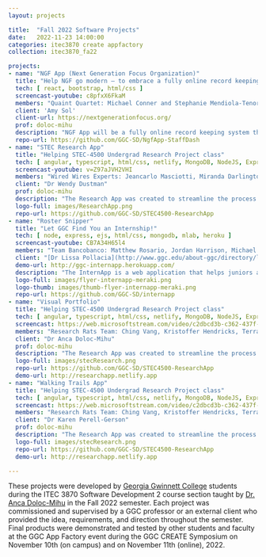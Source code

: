 ```yaml
---
layout: projects

title:  "Fall 2022 Software Projects"
date:   2022-11-23 14:00:00
categories: itec3870 create appfactory
collection: itec3870_fa22

projects:
- name: "NGF App (Next Generation Focus Organization)"
  title: "Help NGF go modern – to embrace a fully online record keeping system for students, families, volunteers and staff"
  tech: [ react, bootstrap, html/css ]
  screencast-youtube: c8pfxX6FkaM
  members: "Quaint Quartet: Michael Conner and Stephanie Mendiola-Tenorio" 
  client: 'Amy Sol'
  client-url: https://nextgenerationfocus.org/
  prof: doloc-mihu
  description: "NGF App will be a fully online record keeping system that will enable the many students, families, volunteers, part-time employees, and board members to have access through the web. This will allow individuals, via an account system, to add and update their own records, as well as give administrators the ability to manage the records of everyone in the system."
  repo-url: https://github.com/GGC-SD/NgfApp-StaffDash
- name: "STEC Research App"
  title: "Helping STEC-4500 Undergrad Research Project class"
  tech: [ angular, typescript, html/css, netlify, MongoDB, NodeJS, Express, bootstrap ]
  screencast-youtube: v=Z97aJVH2VHI
  members: "Wired Wires Experts: Jeancarlo Masciotti, Miranda Darlington, Andres Almaraz, Jafet Leon-Perez" 
  client: "Dr Wendy Dustman"
  prof: doloc-mihu
  description: "The Research App was created to streamline the process of assisting students, faculty, and the STEC Coordinator with applying for the STEC-4500 Undergrad Research Project class."
  logo-full: images/ResearchApp.png
  repo-url: https://github.com/GGC-SD/STEC4500-ResearchApp
- name: "Roster Snipper"
  title: "Let GGC Find You an Internship!"
  tech: [ node, express, ejs, html/css, mongodb, mlab, heroku ]
  screencast-youtube: CB7A34H65l4
  members: "Team Bancobanco: Matthew Rosario, Jordan Harrison, Michael Murillo"
  client: "[Dr Lissa Pollacia](http://www.ggc.edu/about-ggc/directory/lissa-pollacia) and [Dr Latanya Hammonds-Odie](http://www.ggc.edu/about-ggc/directory/latanya-hammonds-odie)"
  demo-url: http://ggc-internapp.herokuapp.com/
  description: "The InternApp is a web application that helps juniors and seniors majoring in biology and information technology apply for internships and research opportunities. Students can access pertinent information for available internships, upload their resumes, fill out important forms, and send their applications to the biology and ITEC programs' respective internship coordinators all through the InternApp. Additionally, the InternApp gives internship coordinators a way to access student applications and forms in one place, helping them to organize, process, and expedite internship applications for GGC students."
  logo-full: images/flyer-internapp-meraki.png
  logo-thumb: images/thumb-flyer-internapp-meraki.png
  repo-url: https://github.com/GGC-SD/internapp
- name: "Visual Portfolio"
  title: "Helping STEC-4500 Undergrad Research Project class"
  tech: [ angular, typescript, html/css, netlify, MongoDB, NodeJS, Express, bootstrap ]
  screencast: https://web.microsoftstream.com/video/c2dbcd3b-c362-437f-9081-673c06fa993c
  members: "Research Rats Team: Ching Vang, Kristoffer Hendricks, Terrance Perry" 
  client: "Dr Anca Doloc-Mihu"
  prof: doloc-mihu
  description: "The Research App was created to streamline the process of assisting students, faculty, and the STEC Coordinator with applying for the STEC-4500 Undergrad Research Project class."
  logo-full: images/stecResearch.png
  repo-url: https://github.com/GGC-SD/STEC4500-ResearchApp
  demo-url: http://researchapp.netlify.app
- name: "Walking Trails App"
  title: "Helping STEC-4500 Undergrad Research Project class"
  tech: [ angular, typescript, html/css, netlify, MongoDB, NodeJS, Express, bootstrap ]
  screencast: https://web.microsoftstream.com/video/c2dbcd3b-c362-437f-9081-673c06fa993c
  members: "Research Rats Team: Ching Vang, Kristoffer Hendricks, Terrance Perry" 
  client: "Dr Karen Perell-Gerson"
  prof: doloc-mihu
  description: "The Research App was created to streamline the process of assisting students, faculty, and the STEC Coordinator with applying for the STEC-4500 Undergrad Research Project class."
  logo-full: images/stecResearch.png
  repo-url: https://github.com/GGC-SD/STEC4500-ResearchApp
  demo-url: http://researchapp.netlify.app

---
```


These projects were developed by [Georgia Gwinnett College][ggc] students during the ITEC 3870 Software Development 2 course section taught by [Dr. Anca Doloc-Mihu][doloc-ggc] in the Fall 2022 semester. Each
project was commissioned and supervised by a GGC professor or an external client who provided the idea, requirements, and direction throughout the semester. Final products were demonstrated and tested
by other students and faculty at the GGC App Factory event during the GGC CREATE Symposium on November 10th (on campus) and on November 11th (online), 2022.
	
[ggc]:		http://www.ggc.edu
[gunay-ggc]: 	http://www.ggc.edu/about-ggc/directory/cengiz-gunay
[doloc-ggc]: 	http://www.ggc.edu/about-ggc/directory/anca-doloc-mihu

